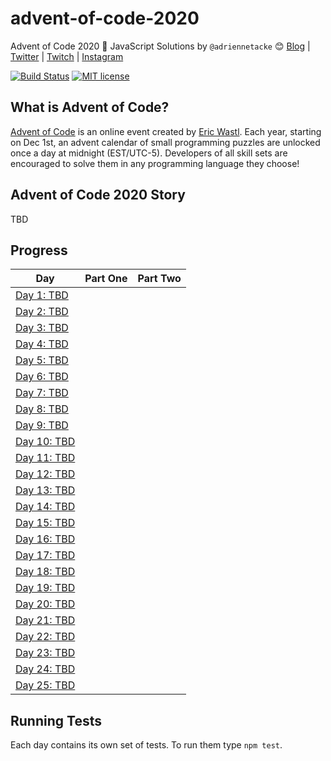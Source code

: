 # advent-of-code-2020
Advent of Code 2020 🎄 JavaScript Solutions by 
`@adriennetacke` 😊
[Blog](https://blog.adrienne.io/)
|
[Twitter](https://twitter.com/adriennetacke)
|
[Twitch](https://twitch.tv/yo__adrienne)
|
[Instagram](https://www.instagram.com/adriennetacke)

[![Build Status](https://github.com/adriennetacke/advent-of-code-2020/workflows/build/badge.svg)](https://github.com/adriennetacke/advent-of-code-2020/actions)
[![MIT license](https://img.shields.io/badge/License-MIT-blue.svg)](https://opensource.org/licenses/MIT)


## What is Advent of Code?
[Advent of Code](http://adventofcode.com) is an online event created by [Eric Wastl](https://twitter.com/ericwastl). Each year, starting on Dec 1st, an advent calendar of small programming puzzles are unlocked once a day at midnight (EST/UTC-5). Developers of all skill sets are encouraged to solve them in any programming language they choose!

## Advent of Code 2020 Story
TBD

## Progress

| Day  | Part One | Part Two | 
|---|:---:|:---:|
| [Day 1: TBD]()| | |
| [Day 2: TBD]()| | |
| [Day 3: TBD]()| | |
| [Day 4: TBD]()| | |
| [Day 5: TBD]()| | |
| [Day 6: TBD]()| | |
| [Day 7: TBD]()| | |
| [Day 8: TBD]()| | |
| [Day 9: TBD]()| | |
| [Day 10: TBD]()| | |
| [Day 11: TBD]()| | |
| [Day 12: TBD]()| | |
| [Day 13: TBD]()| | |
| [Day 14: TBD]()| | |
| [Day 15: TBD]()| | |
| [Day 16: TBD]()| | |
| [Day 17: TBD]()| | |
| [Day 18: TBD]()| | |
| [Day 19: TBD]()| | |
| [Day 20: TBD]()| | |
| [Day 21: TBD]()| | |
| [Day 22: TBD]()| | |
| [Day 23: TBD]()| | |
| [Day 24: TBD]()| | |
| [Day 25: TBD]()| | |

## Running Tests

Each day contains its own set of tests. To run them type `npm test`.

